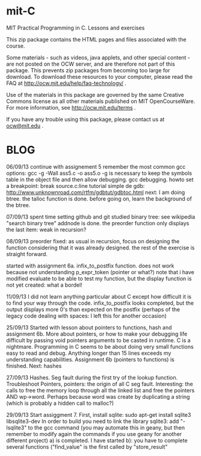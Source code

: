 mit-C
=====

MIT Practical Programming in C. Lessons and exercises

This zip package contains the HTML pages and files associated with the course. 

Some materials - such as videos, java applets, and other special content - are not posted on the OCW server, 
and are therefore not part of this package. This prevents zip packages from becoming too large for download. 
To download these resources to your computer, please read the FAQ at http://ocw.mit.edu/help/faq-technology/ .

Use of the materials in this package are governed by the same Creative Commons license as all other materials 
published on MIT OpenCourseWare. For more information, see http://ocw.mit.edu/terms .

If you have any trouble using this package, please contact us at ocw@mit.edu .

BLOG
====

06/09/13 continue with assignement 5 remember the most common gcc options: gcc -g -Wall ass5.c -o ass5.o -g is 
necessary to keep the symbols table in the object file and then allow debugging. gcc debugging. howto set a 
breakpoint: break source.c:line tutorial simple de gdb: http://www.unknownroad.com/rtfm/gdbtut/gdbtoc.html 
next: I am doing btree. the talloc function is done. before going on, learn the background of the btree.

07/09/13 spent time setting github and git studied binary tree: see wikipedia "search binary tree" addnode is 
done. the preorder function only displays the last item: weak in recursion?

08/09/13 preorder fixed: as usual in recursion, focus on designing the function considering 
that it was already designed. the rest of the exercise is straight forward.

started with assignment 6a. infix_to_postfix function. does not work because not 
understanding p_expr_token (pointer or what?) note that i have modified evaluate to be able 
to test my function, but the display function is not yet created: what a bordel!

11/09/13 I did not learn anything particular about C except how difficult it is to find your 
way through the code. infix_to_postfix looks completed, but the output displays more 0's 
than expected on the postfix (perhaps of the legacy code dealing with spaces: I left this 
for another occasion)

25/09/13 Started with lesson about pointers to functions, hash and assignment 6b. More about 
pointers, or how to make your debugging life difficult by passing void pointers arguments to 
be casted in runtime. C is a nightmare. Programming in C seems to be about doing very small 
functions easy to read and debug. Anything longer than 15 lines exceeds my understanding 
capabilities. Assignment 6b (pointers to functions) is finished. Next: hashes

27/09/13 Hashes. Seg fault during the first try of the lookup function. Troubleshoot 
Pointers, pointers: the origin of all C seg fault. Interesting: the calls to free the memory 
loop through all the linked list and free the pointers AND wp->word. Perhaps because word 
was create by duplicating a string (which is probably a hidden call to malloc?)

29/09/13 Start assiggment 7. First, install sqlite: sudo apt-get install sqlite3 
libsqlite3-dev
In order to build you need to link the library sqlite3: add "-lsqlite3" to the gcc command
(you may automate this in geany, but then remember to modify again the commands if you
use geany for another different project)
a) is completed. I have started b): you have to complete several functions ("find_value"
is the first called by "store_result"
